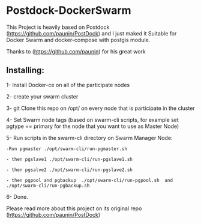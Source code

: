 # Postdock-DockerSwarm
This Project is heavily based on Postdock (https://github.com/paunin/PostDock) and I just maked it Suitable for Docker Swarm and docker-compose with postgis module.

Thanks to (https://github.com/paunin) for his great work


## Installing:

1- Install Docker-ce on all of the participate nodes

2- create your swarm cluster

3- git Clone this repo on /opt/   on every node that is participate in the cluster

4- Set Swarm node tags (based on swarm-cli scripts, for example set pgtype == primary for the node that you want to use as Master Node)

5- Run scripts in the swarm-cli directory on Swarm Manager Node:

    -Run pgmaster ./opt/swarm-cli/run-pgmaster.sh
    
    - then pgslave1 ./opt/swarm-cli/run-pgslave1.sh
    
    - then pgsalve2 ./opt/swarm-cli/run-pgslave2.sh
    
    - then pgpool and pgbackup  ./opt/swarm-cli/run-pgpool.sh  and ./opt/swarm-cli/run-pgbackup.sh
    
    
6- Done.

Please read more about this project on its original repo  (https://github.com/paunin/PostDock)


